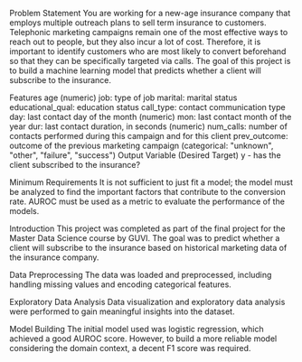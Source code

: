 Problem Statement
You are working for a new-age insurance company that employs multiple outreach plans to sell term insurance to customers. Telephonic marketing campaigns remain one of the most effective ways to reach out to people, but they also incur a lot of cost. Therefore, it is important to identify customers who are most likely to convert beforehand so that they can be specifically targeted via calls. The goal of this project is to build a machine learning model that predicts whether a client will subscribe to the insurance.

Features
age (numeric)
job: type of job
marital: marital status
educational_qual: education status
call_type: contact communication type
day: last contact day of the month (numeric)
mon: last contact month of the year
dur: last contact duration, in seconds (numeric)
num_calls: number of contacts performed during this campaign and for this client
prev_outcome: outcome of the previous marketing campaign (categorical: "unknown", "other", "failure", "success")
Output Variable (Desired Target)
y - has the client subscribed to the insurance?

Minimum Requirements
It is not sufficient to just fit a model; the model must be analyzed to find the important factors that contribute to the conversion rate. AUROC must be used as a metric to evaluate the performance of the models.

Introduction
This project was completed as part of the final project for the Master Data Science course by GUVI. The goal was to predict whether a client will subscribe to the insurance based on historical marketing data of the insurance company.

Data Preprocessing
The data was loaded and preprocessed, including handling missing values and encoding categorical features.

Exploratory Data Analysis
Data visualization and exploratory data analysis were performed to gain meaningful insights into the dataset.

Model Building
The initial model used was logistic regression, which achieved a good AUROC score. However, to build a more reliable model considering the domain context, a decent F1 score was required.

